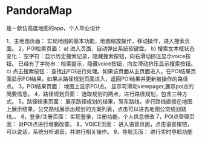 # PandoraMap
是一款仿高度地图的app，个人毕业设计 

1，主地图页面： 
实现地图的基本功能，地图缩放操作，移动操作，进入搜索页面。 
2，POI检索页面： 
a) 进入页面，自动弹出系统软键盘。 
b) 搜索文本框状态变化： 
空字符：显示历史搜索记录，隐藏搜索按钮，向右滑动挤压显示voice按钮。 
已经有了字符串：检索提示，隐藏voice按钮，向左滑动挤压显示搜索按钮。 
c) 点击搜索按钮： 
查找出POI进行处理。如果该页面从主页面进入，在POI结果页面显示POI结果。如果从路径规划页面进入，返回POI结果并更新被操作的路径点。 
3，POI结果页面： 
地图上显示POI点。 
显示可滑动viewpager,展示poi点的简要信息。 
4，路径规划页面： 
选取规划的两点，进行路径规划，包含三种方式。 
5，路径结果页面： 
展示路径规划的结果，驾车路线，步行路线直接在地图上展示结果，公交路线展示出规划的方案列表，点击可以进去地图公交规划路线。、 
6，登录/注册页面： 
实现登录，注册功能，个人信息修改 
7，POI点管理页面： 
对POI点进行增删改查。 
8，VOICE页面： 
进入语音页面，点击语音按钮，可以说话，系统分析语音，并进行相关操作。 
9，导航页面： 
进行实时导航功能

